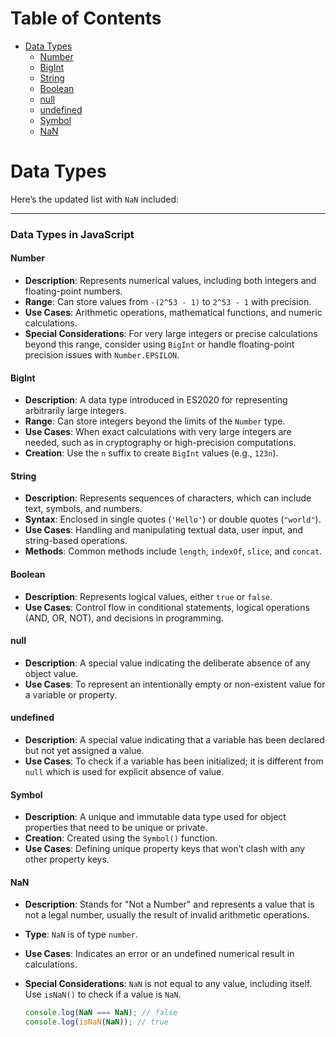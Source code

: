 # Table of Contents

- [Data Types](#data-types)
  - [Number](#number)
  - [BigInt](#bigint)
  - [String](#string)
  - [Boolean](#boolean)
  - [null](#null)
  - [undefined](#undefined)
  - [Symbol](#symbol)
  - [NaN](#nan)

# Data Types

Here’s the updated list with `NaN` included:

---

### **Data Types in JavaScript**

#### **Number**

- **Description**: Represents numerical values, including both integers and floating-point numbers.
- **Range**: Can store values from `-(2^53 - 1)` to `2^53 - 1` with precision.
- **Use Cases**: Arithmetic operations, mathematical functions, and numeric calculations.
- **Special Considerations**: For very large integers or precise calculations beyond this range, consider using `BigInt` or handle floating-point precision issues with `Number.EPSILON`.

#### **BigInt**

- **Description**: A data type introduced in ES2020 for representing arbitrarily large integers.
- **Range**: Can store integers beyond the limits of the `Number` type.
- **Use Cases**: When exact calculations with very large integers are needed, such as in cryptography or high-precision computations.
- **Creation**: Use the `n` suffix to create `BigInt` values (e.g., `123n`).

#### **String**

- **Description**: Represents sequences of characters, which can include text, symbols, and numbers.
- **Syntax**: Enclosed in single quotes (`'Hello'`) or double quotes (`"world"`).
- **Use Cases**: Handling and manipulating textual data, user input, and string-based operations.
- **Methods**: Common methods include `length`, `indexOf`, `slice`, and `concat`.

#### **Boolean**

- **Description**: Represents logical values, either `true` or `false`.
- **Use Cases**: Control flow in conditional statements, logical operations (AND, OR, NOT), and decisions in programming.

#### **null**

- **Description**: A special value indicating the deliberate absence of any object value.
- **Use Cases**: To represent an intentionally empty or non-existent value for a variable or property.

#### **undefined**

- **Description**: A special value indicating that a variable has been declared but not yet assigned a value.
- **Use Cases**: To check if a variable has been initialized; it is different from `null` which is used for explicit absence of value.

#### **Symbol**

- **Description**: A unique and immutable data type used for object properties that need to be unique or private.
- **Creation**: Created using the `Symbol()` function.
- **Use Cases**: Defining unique property keys that won’t clash with any other property keys.

#### **NaN**

- **Description**: Stands for "Not a Number" and represents a value that is not a legal number, usually the result of invalid arithmetic operations.
- **Type**: `NaN` is of type `number`.
- **Use Cases**: Indicates an error or an undefined numerical result in calculations.
- **Special Considerations**: `NaN` is not equal to any value, including itself. Use `isNaN()` to check if a value is `NaN`.

  ```javascript
  console.log(NaN === NaN); // false
  console.log(isNaN(NaN)); // true